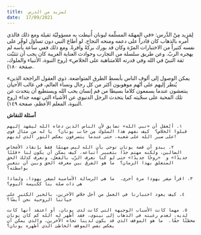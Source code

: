 ```yaml
---
title:  لمزيد من الدرس
date:  17/09/2021
---
```


لِمَزِيد مِنْ الدَّرس: «في المهمّة المسلّمة ليونان أُنيطت به مسؤوليّة ثقيلة ومع ذلك فالذي أمره بالذهاب كان قادراً على دعمه ومنحه النجاح. لو أطاع النبي دون تساؤل لوفّر على نفسه كثيراً من الاختبارات المرّة وكان قد بورك بركةً وافرةً. ومع ذلك ففي ساعة يأسه لم يهجره الربّ. وعن طريق سلسلة من التجارب وحوادث العناية الغريبة كان يجب أن تتثبّت ثقة النبيّ في الله وفي قدرته اللامتناهية على الخلاص» (روح النبوة، الأنبياء والملوك، صفحة ١٨٠).

«يمكن الوصول إلى ألوف الناس بأبسط الطرق المتواضعة. ذوي العقول الراجحة الذين يُنظر إليهم على أنّهم موهوبون أكثر من كل رجال ونساء العالم، في غالب الأحيان ينتعشون عندما يسمعون كلاما بسيطا من فم إنسان يحب الله ويستطيع أن يتحدث عن تلك المحبة على سجّيته كما يتحدث الرجل الدنيوي عن الأشياء التي تهمه جدا» (روح النبوة، المعلم الأعظم، صفحة ١٤٩).

**أسئلة للنقاش**

`١. أيُعقل أن «نبي الله» تضايق لأن الناس الذين دعاه الله ليشهد إليهم قبلوا الخلاص؟  كيف نفهم هذا السلوك مِن جانب يونان؟  يا له من مثال قوي على صبر الله على شعبه، حتى عندما يتصرفون بعكس النور الذي لديهم!`

`٢. يبدو أن قصة يونان توحي بأن الله ليس مهتمًا فقط بإنقاذ الأشخاص الضالين، ولكنه مهتم جدًا بتغيير أتباعه. كيف يمكن أن يكون لنا «قلبًا جديدًا» و  «روحًا جديدًا» حتى لو كنا نعرف الرّب بالفعل، ونعرف كذلك الحق المتعلق بهذا الزمان؟  ما هو الفرق بين معرفة الحق وبين أن نتغير بواسطته؟`

`٣. اقرأ سِفر يهوذا مرة أخرى.  ما هي الرسالة الأساسية لسِفر يهوذا، ولماذا هي ذات صلة بنا ككنيسة اليوم؟`

`٤. كيف يعود اختبارنا في العمل من أجل خلاص الآخرين، بالخير الكثير على حياتنا الروحية نحن أيضًا؟`

`٥. مهما كانت الأسباب الوجيهة التي كانت لدى يونان، أو اعتقد أنها كانت لديه، لعدم رغبته في الذهاب إلى نينوى، فقد أظهر له الله كم كان يونان مخطئًا حقًا.  ما هو الموقف الذي قد يكون لدينا تجاه الآخرين، والذي يمكن أن يعكس نفس الموقف الخاطئ الذي أظهره يونان؟`